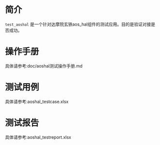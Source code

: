 # 简介

`test_aoshal` 是一个针对达摩院玄铁aos_hal组件的测试应用。目的是验证对接是否成功。

# 操作手册

具体请参考:doc/aoshal测试操作手册.md

# 测试用例

具体请参考:aoshal_testcase.xlsx

# 测试报告

具体请参考:aoshal_testreport.xlsx

